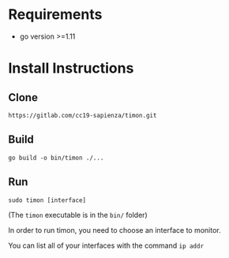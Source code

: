 # Requirements

* go version >=1.11

# Install Instructions

## Clone
`https://gitlab.com/cc19-sapienza/timon.git`

## Build
`go build -o bin/timon ./...`

## Run
`sudo timon [interface]`

(The `timon` executable is in the `bin/` folder)

In order to run timon, you need to choose an interface to monitor.

You can list all of your interfaces with the command `ip addr`